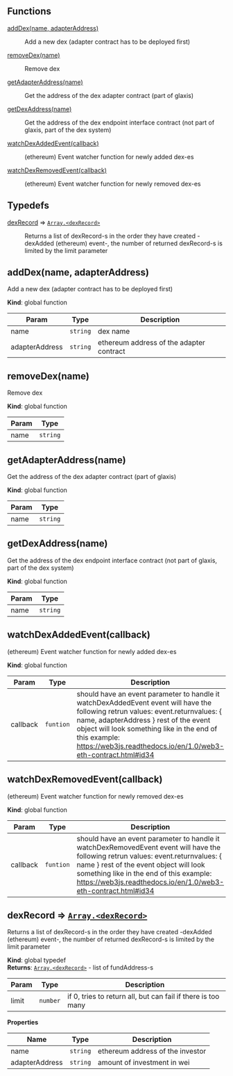 ## Functions

<dl>
<dt><a href="#addDex">addDex(name, adapterAddress)</a></dt>
<dd><p>Add a new dex (adapter contract has to be deployed first)</p>
</dd>
<dt><a href="#removeDex">removeDex(name)</a></dt>
<dd><p>Remove dex</p>
</dd>
<dt><a href="#getAdapterAddress">getAdapterAddress(name)</a></dt>
<dd><p>Get the address of the dex adapter contract (part of glaxis)</p>
</dd>
<dt><a href="#getDexAddress">getDexAddress(name)</a></dt>
<dd><p>Get the address of the dex endpoint interface contract (not part of glaxis, part of the dex system)</p>
</dd>
<dt><a href="#watchDexAddedEvent">watchDexAddedEvent(callback)</a></dt>
<dd><p>(ethereum) Event watcher function for newly added dex-es</p>
</dd>
<dt><a href="#watchDexRemovedEvent">watchDexRemovedEvent(callback)</a></dt>
<dd><p>(ethereum) Event watcher function for newly removed dex-es</p>
</dd>
</dl>

## Typedefs

<dl>
<dt><a href="#dexRecord">dexRecord</a> ⇒ <code><a href="#dexRecord">Array.&lt;dexRecord&gt;</a></code></dt>
<dd><p>Returns a list of dexRecord-s in the order they have created -dexAdded (ethereum) event-, 
the number of returned dexRecord-s is limited by the limit parameter</p>
</dd>
</dl>

<a name="addDex"></a>

## addDex(name, adapterAddress)
Add a new dex (adapter contract has to be deployed first)

**Kind**: global function  

| Param | Type | Description |
| --- | --- | --- |
| name | <code>string</code> | dex name |
| adapterAddress | <code>string</code> | ethereum address of the adapter contract |

<a name="removeDex"></a>

## removeDex(name)
Remove dex

**Kind**: global function  

| Param | Type |
| --- | --- |
| name | <code>string</code> | 

<a name="getAdapterAddress"></a>

## getAdapterAddress(name)
Get the address of the dex adapter contract (part of glaxis)

**Kind**: global function  

| Param | Type |
| --- | --- |
| name | <code>string</code> | 

<a name="getDexAddress"></a>

## getDexAddress(name)
Get the address of the dex endpoint interface contract (not part of glaxis, part of the dex system)

**Kind**: global function  

| Param | Type |
| --- | --- |
| name | <code>string</code> | 

<a name="watchDexAddedEvent"></a>

## watchDexAddedEvent(callback)
(ethereum) Event watcher function for newly added dex-es

**Kind**: global function  

| Param | Type | Description |
| --- | --- | --- |
| callback | <code>funtion</code> | should have an event parameter to handle it watchDexAddedEvent event will have the following retrun values: event.returnvalues: {  name,  adapterAddress } rest of the event object will look something like in the end of this example: https://web3js.readthedocs.io/en/1.0/web3-eth-contract.html#id34 |

<a name="watchDexRemovedEvent"></a>

## watchDexRemovedEvent(callback)
(ethereum) Event watcher function for newly removed dex-es

**Kind**: global function  

| Param | Type | Description |
| --- | --- | --- |
| callback | <code>funtion</code> | should have an event parameter to handle it watchDexRemovedEvent event will have the following retrun values: event.returnvalues: {  name } rest of the event object will look something like in the end of this example: https://web3js.readthedocs.io/en/1.0/web3-eth-contract.html#id34 |

<a name="dexRecord"></a>

## dexRecord ⇒ [<code>Array.&lt;dexRecord&gt;</code>](#dexRecord)
Returns a list of dexRecord-s in the order they have created -dexAdded (ethereum) event-, 
the number of returned dexRecord-s is limited by the limit parameter

**Kind**: global typedef  
**Returns**: [<code>Array.&lt;dexRecord&gt;</code>](#dexRecord) - list of fundAddress-s  

| Param | Type | Description |
| --- | --- | --- |
| limit | <code>number</code> | if 0, tries to return all, but can fail if there is too many |

**Properties**

| Name | Type | Description |
| --- | --- | --- |
| name | <code>string</code> | ethereum address of the investor |
| adapterAddress | <code>string</code> | amount of investment in wei |

